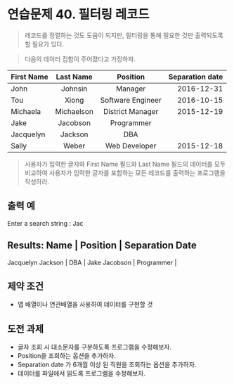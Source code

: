연습문제 40. 필터링 레코드
================
> 레코드를 정렬하는 것도 도움이 되지만,
필터링을 통해 필요한 것만 출력되도록 할 필요가 있다.
>

> 다음의 데이터 집합이 주어졌다고 가정하자.

| First Name | Last Name | Position          | Separation date |
| :--------- | :-------: | :---------------: | --------------: |
| John       | Johnsin   | Manager | 2016-12-31      |
| Tou        | Xiong     | Software Engineer | 2016-10-15 |
| Michaela | Michaelson | District Manager | 2015-12-19 |
| Jake | Jacobson | Programmer |     |
| Jacquelyn | Jackson | DBA |  |
| Sally | Weber | Web Developer | 2015-12-18 |

> 사용자가 입력한 글자와 First Name 필드와 Last Name 필드의 데이터를 모두 비교하여 사용자가 입력한 글자를 포함하는 모든 레코드를 출력하는 프로그램을 작성하라.
>

## 출력 예

Enter a search string : Jac

Results:
Name              | Position         | Separation Date
------------------------------------------------------
Jacquelyn Jackson | DBA              |
Jake Jacobson     | Programmer       |


## 제약 조건
- 맵 배열이나 연관배열을 사용하여 데이터를 구현할 것


## 도전 과제

- 글자 조회 시 대소문자를 구분하도록 프로그램을 수정해보자.
- Position을 조회하는 옵션을 추가하자.
- Separation date 가 6개월 이상 된 직원을 조회하는 옵션을 추가하자.
- 데이터를 파일에서 읽도록 프로그램을 수정해보자.
